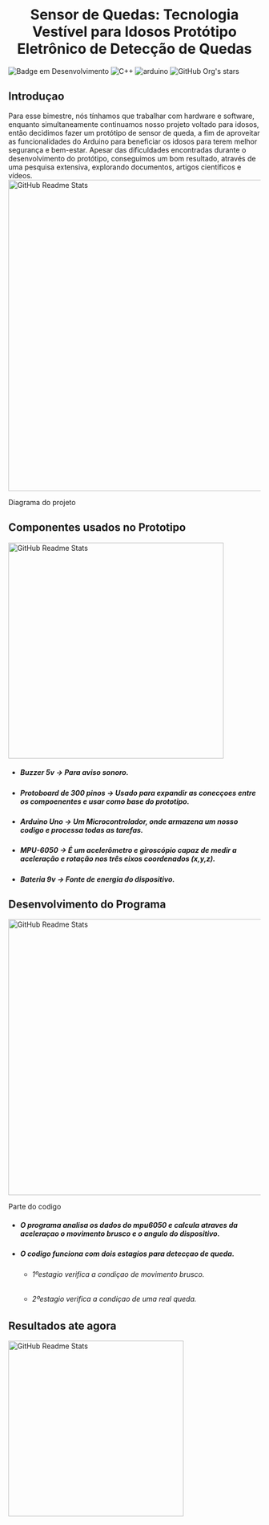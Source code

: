  
 <h1 align="center">Sensor de Quedas: Tecnologia Vestível para Idosos Protótipo Eletrônico de Detecção de Quedas</h1>

![Badge em Desenvolvimento](http://img.shields.io/static/v1?label=STATUS&message=FINALIZADO&color=GREEN&style=for-the-badge)
![C++](https://img.shields.io/badge/C%2B%2B-00599C?style=for-the-badge&logo=c%2B%2B&logoColor=white)
![arduino](https://img.shields.io/badge/Arduino_IDE-00979D?style=for-the-badge&logo=arduino&logoColor=white)
![GitHub Org's stars](https://img.shields.io/github/stars/and3510?style=social)


<h2>Introduçao </h2>
Para esse bimestre, nós tínhamos que trabalhar com hardware e software, enquanto simultaneamente continuamos nosso projeto voltado para idosos, então decidimos fazer um protótipo de   
sensor de queda, a fim de aproveitar as funcionalidades do Arduino para beneficiar os idosos para terem melhor segurança e bem-estar. Apesar das dificuldades encontradas durante o desenvolvimento do protótipo, conseguimos um bom resultado, através de uma pesquisa extensiva, explorando documentos, artigos científicos e vídeos.

<div>



</div>

<img width="620px" src="https://github.com/and3510/Arduino_Project/assets/127062559/75cd657c-6727-4a73-a592-849ae99c5b1d"  alt="GitHub Readme Stats" />
<p>Diagrama do projeto</p>

<h2>Componentes usados no Prototipo</h2>   
<img width="430px" src="https://github.com/and3510/Arduino_Project/assets/127062559/4e3e94aa-6668-4d12-a4c6-22a5c5c9c552"  alt="GitHub Readme Stats" />

- ##### Buzzer 5v -> Para aviso sonoro.
- ##### Protoboard de 300 pinos -> Usado para expandir as conecçoes entre os compoenentes e usar como base do prototipo.
- ##### Arduino Uno -> Um Microcontrolador, onde armazena um nosso codigo e processa todas as tarefas.
- ##### MPU-6050 -> É um acelerômetro e giroscópio capaz de medir a aceleração e rotação nos três eixos coordenados (x,y,z).
- ##### Bateria 9v -> Fonte de energia do dispositivo.

<h2> Desenvolvimento do Programa </h2>
<img width= "550px" src="https://github.com/and3510/Arduino_Project/assets/127062559/6c1e93b3-edb0-4c73-8721-099644e88d46" alt="GitHub Readme Stats" /> 
<p>Parte do codigo</p>

- ##### O programa analisa os dados do mpu6050 e calcula atraves da aceleraçao o movimento brusco e o angulo do dispositivo.
- ##### O codigo funciona com dois estagios para detecçao de queda.
  - ###### 1ºestagio verifica a condiçao de movimento brusco.
  - ###### 2ºestagio verifica a condiçao de uma real queda.




<h2> Resultados ate agora </h2>
<img width= "350px" src="https://github.com/and3510/Arduino_Project/assets/127062559/dc579d8e-597a-4cbd-a11d-3fd85406f05a" alt="GitHub Readme Stats" /> 
